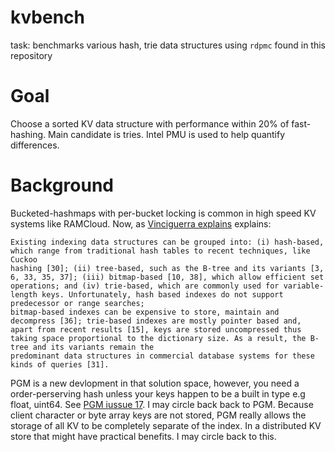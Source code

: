 # kvbench
task: benchmarks various hash, trie data structures using `rdpmc` found in this repository

# Goal

Choose a sorted KV data structure with performance within 20% of fast-hashing. Main candidate is tries. Intel PMU is used to help quantify differences.

# Background

Bucketed-hashmaps with per-bucket locking is common in high speed KV systems like RAMCloud. Now, as [Vinciguerra explains](http://www.vldb.org/pvldb/vol13/p1162-ferragina.pdf) explains:

```
Existing indexing data structures can be grouped into: (i) hash-based, which range from traditional hash tables to recent techniques, like Cuckoo
hashing [30]; (ii) tree-based, such as the B-tree and its variants [3, 6, 33, 35, 37]; (iii) bitmap-based [10, 38], which allow efficient set operations; and (iv) trie-based, which are commonly used for variable-length keys. Unfortunately, hash based indexes do not support predecessor or range searches;
bitmap-based indexes can be expensive to store, maintain and decompress [36]; trie-based indexes are mostly pointer based and, apart from recent results [15], keys are stored uncompressed thus taking space proportional to the dictionary size. As a result, the B-tree and its variants remain the
predominant data structures in commercial database systems for these kinds of queries [31].
```

PGM is a new devlopment in that solution space, however, you need a order-perserving hash unless your keys happen to be a built in type e.g float, uint64. See [PGM iussue 17](https://github.com/gvinciguerra/PGM-index/issues/17). I may circle back back to PGM. Because client character or byte array keys are not stored, PGM really allows the storage of all KV to be completely separate of the index. In a distributed KV store that might have practical benefits. I may circle back to this.
